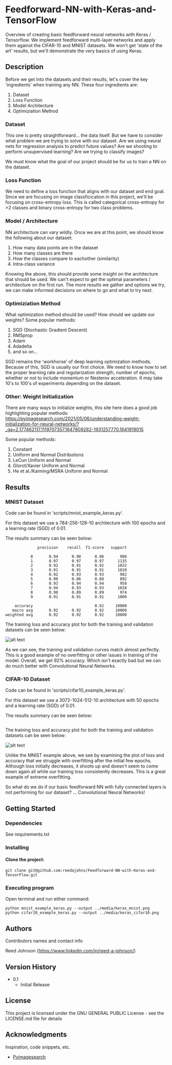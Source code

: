 # Feedforward-NN-with-Keras-and-TensorFlow
Overview of creating basic feedforward neural networks with Keras / Tensorflow. We implement
feedforward multi-layer networks and apply them against the CIFAR-10 and MNIST datasets.
We won't get 'state of the art' results, but we'll demonstrate the very basics of using Keras.

## Description

Before we get into the datasets and their results, let's cover the key 'ingredients' when training
any NN. These four ingredients are:
1. Dataset
2. Loss Function
3. Model Architecture
4. Optimiziation Method

### Dataset
This one is pretty straightforward... the data itself. But we have to consider what problem 
we are trying to solve with our dataset. Are we using neural nets for regression analysis to predict
future values? Are we shooting to perform unsupervised learning? Are we trying to classify images?

We must know what the goal of our project should be for us to train a NN on the dataset.

### Loss Function
We need to define a loss function that aligns with our dataset and end goal. Since we are
focusing on image classficication in this project, we'll be focusing on cross-entropy loss. This 
is called categorical cross-entropy for >2 classes and binary cross-entropy for two class problems.

### Model / Architecture
NN architecture can vary wildly. Once we are at this point, we should know the following about our
dataset:

1. How many data points are in the dataset
2. How many classes are there
3. How the classes compare to eachother (similarity)
4. Intra-class variance

Knowing the above, this should provide some insight on the architecture that should be used. We can't
expect to get the optimal parameters / architecture on the first run. The more results we gather and
options we try, we can make informed decisions on where to go and what to try next.

### Optimiziation Method
What optimization method should be used? How should we update our weights? Some popular methods:

1. SGD (Stochastic Gradient Descent)
2. RMSprop
3. Adam
4. Adadelta
5. and so on...

SGD remains the 'workhorse' of deep learning optimization methods. Because of this, SGD is
usually our first choice. We need to know how to set the proper learning rate and regularization strength, number of epochs,
whether or not to include momentum or Nesterov acceleration. It may take 10's to 100's of experiments
depending on the dataset.

### Other: Weight Initialization
There are many ways to initialize weights, this site here does a good job highlighting popular
methods:  
https://pyimagesearch.com/2021/05/06/understanding-weight-initialization-for-neural-networks/?_ga=2.177462117.1119707357.1647809282-1931257770.1641919015

Some popular methods:
1. Constant
2. Uniform and Normal Distributions
3. LeCun Uniform and Normal
4. Glorot/Xavier Uniform and Normal
5. He et al./Kaiming/MSRA Uniform and Normal

## Results
### MNIST Dataset
Code can be found in 'scripts/mnist_example_keras.py'.  

For this dataset we use a 784-256-128-10 architecture with 100 epochs and a learning
rate (SGD) of 0.01.

The results summary can be seen below:
```buildoutcfg
              precision    recall  f1-score   support

           0       0.94      0.98      0.96       980
           1       0.97      0.97      0.97      1135
           2       0.92      0.91      0.92      1032
           3       0.91      0.91      0.91      1010
           4       0.92      0.93      0.93       982
           5       0.90      0.86      0.88       892
           6       0.93      0.94      0.94       958
           7       0.94      0.93      0.93      1028
           8       0.90      0.89      0.89       974
           9       0.91      0.91      0.91      1009

    accuracy                           0.92     10000
   macro avg       0.92      0.92      0.92     10000
weighted avg       0.92      0.92      0.92     10000
```

The training loss and accuracy plot for both the training and validation 
datasets can be seen below:

![alt text](media/keras_mnist.png)

As we can see, the training and validation curves match almost perfectly. This is a good example
of no overfitting or other issues in training of the model. Overall, we get 92% accuracy. Which isn't exactly bad
but we can do much better with Convolutional Neural Networks.

### CIFAR-10 Dataset
Code can be found in 'scripts/cifar10_example_keras.py'.  

For this dataset we use a 3072-1024-512-10 architecture with 50 epochs and a learning
rate (SGD) of 0.01.

The results summary can be seen below:
```buildoutcfg

```

The training loss and accuracy plot for both the training and validation 
datasets can be seen below:

![alt text](media/keras_cifar10.png)

Unlike the MNIST example above, we see by examining the plot of loss and accuracy that we
struggle with overfitting after the initial few epochs. Although loss initially decreases, it shoots up
and doesn't seem to come down again all while our training loss consistently decreases. This 
is a great example of extreme overfitting.  

So what do we do if our basic feedforward NN with fully connected layers is not performing
for our dataset? ... Convolutional Neural Networks!

## Getting Started

### Dependencies

See requirements.txt

### Installing

#### Clone the project:
```
git clone git@github.com:reedajohns/Feedforward-NN-with-Keras-and-TensorFlow.git
```

### Executing program

Open terminal and run either command:
```
python mnist_example_keras.py --output ../media/keras_mnist.png
python cifar10_example_keras.py --output ../media/keras_cifar10.png
```

## Authors

Contributors names and contact info

Reed Johnson (https://www.linkedin.com/in/reed-a-johnson/)

## Version History

* 0.1
    * Initial Release

## License

This project is licensed under the GNU GENERAL PUBLIC License - see the LICENSE.md file for details

## Acknowledgments

Inspiration, code snippets, etc.
* [Pyimagesearch](https://pyimagesearch.com/2021/05/06/implementing-feedforward-neural-networks-with-keras-and-tensorflow/?_ga=2.144243701.1119707357.1647809282-1931257770.1641919015)